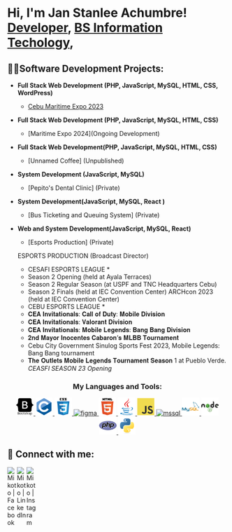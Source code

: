 <h1>Hi, I'm Jan Stanlee Achumbre! <br/><a href="https://https://github.com/Mikotooo">Developer</a>, <a href="[https://www.linkedin.com/in/joshmadakorhttps://www.linkedin.com/in/jan-stanlee-achumbre-53618b234/)/">BS Information Techology</a>,</a></h1>

<h2>👨‍💻Software Development Projects:</h2>

- <b>Full Stack Web Development (PHP, JavaScript, MySQL, HTML, CSS, WordPress) </b>
  - [Cebu Maritime Expo 2023](https://www.cebumaritimeexpo.com/)
- <b>Full Stack Web Development (PHP, JavaScript, MySQL, HTML, CSS)</b>
  - [Maritime Expo 2024](Ongoing Development) <b><i></b></i>
- <b>Full Stack Web Development(PHP, JavaScript, MySQL, HTML, CSS) </b>
  - [Unnamed Coffee]  (Unpublished)
- <b>System Development (JavaScript, MySQL)</b>
  - [Pepito's Dental Clinic]  (Private)
- <b>System Development(JavaScript, MySQL, React )</b>
  - [Bus Ticketing and Queuing System]  (Private)
- <b>Web and System Development(JavaScript, MySQL, React)</b>
  - [Esports Production]  (Private)   

   ESPORTS PRODUCTION 
  (Broadcast Director)
  * CESAFI ESPORTS LEAGUE *
  - Season 2 Opening (held at Ayala Terraces)
  - Season 2 Regular Season (at USPF and TNC Headquarters Cebu)
  - Season 2 Finals (held at IEC Convention Center)
  ARCHcon 2023 (held at IEC Convention Center)
   * CEBU ESPORTS LEAGUE *
  - 𝐂𝐄𝐀 𝐈𝐧𝐯𝐢𝐭𝐚𝐭𝐢𝐨𝐧𝐚𝐥𝐬: 𝐂𝐚𝐥𝐥 𝐨𝐟 𝐃𝐮𝐭𝐲: 𝐌𝐨𝐛𝐢𝐥𝐞 𝐃𝐢𝐯𝐢𝐬𝐢𝐨𝐧
  - 𝐂𝐄𝐀 𝐈𝐧𝐯𝐢𝐭𝐚𝐭𝐢𝐨𝐧𝐚𝐥𝐬: 𝐕𝐚𝐥𝐨𝐫𝐚𝐧𝐭 𝐃𝐢𝐯𝐢𝐬𝐢𝐨𝐧
  - 𝐂𝐄𝐀 𝐈𝐧𝐯𝐢𝐭𝐚𝐭𝐢𝐨𝐧𝐚𝐥𝐬: 𝐌𝐨𝐛𝐢𝐥𝐞 𝐋𝐞𝐠𝐞𝐧𝐝𝐬: 𝐁𝐚𝐧𝐠 𝐁𝐚𝐧𝐠 𝐃𝐢𝐯𝐢𝐬𝐢𝐨𝐧
  - 𝟐𝐧𝐝 𝐌𝐚𝐲𝐨𝐫 𝐈𝐧𝐨𝐜𝐞𝐧𝐭𝐞𝐬 𝐂𝐚𝐛𝐚𝐫𝐨𝐧’𝐬 𝐌𝐋𝐁𝐁 𝐓𝐨𝐮𝐫𝐧𝐚𝐦𝐞𝐧𝐭
  - Cebu City Government Sinulog Sports Fest 2023, Mobile Legends: Bang Bang tournament
  - 𝐓𝐡𝐞 𝐎𝐮𝐭𝐥𝐞𝐭𝐬 𝐌𝐨𝐛𝐢𝐥𝐞 𝐋𝐞𝐠𝐞𝐧𝐝𝐬 𝐓𝐨𝐮𝐫𝐧𝐚𝐦𝐞𝐧𝐭 𝐒𝐞𝐚𝐬𝐨𝐧 1 at Pueblo Verde.
  *CEASFI SEASON 23 Opening*

<h3 align="center">My Languages and Tools:</h3>
<p align="center">  </a> <a href="https://getbootstrap.com" target="_blank" rel="noreferrer"> <img src="https://raw.githubusercontent.com/devicons/devicon/master/icons/bootstrap/bootstrap-plain-wordmark.svg" alt="bootstrap" width="40" height="40"/> </a> <a href="https://www.cprogramming.com/" target="_blank" rel="noreferrer"> <img src="https://raw.githubusercontent.com/devicons/devicon/master/icons/c/c-original.svg" alt="c" width="40" height="40"/>  </a> <a href="https://www.w3schools.com/css/" target="_blank" rel="noreferrer"> <img src="https://raw.githubusercontent.com/devicons/devicon/master/icons/css3/css3-original-wordmark.svg" alt="css3" width="40" height="40"/> </a>   <a href="https://www.figma.com/" target="_blank" rel="noreferrer"> <img src="https://www.vectorlogo.zone/logos/figma/figma-icon.svg" alt="figma" width="40" height="40"/> <a href="https://www.w3.org/html/" target="_blank" rel="noreferrer"> <img src="https://raw.githubusercontent.com/devicons/devicon/master/icons/html5/html5-original-wordmark.svg" alt="html5" width="40" height="40"/> </a> <a href="https://www.java.com" target="_blank" rel="noreferrer"> <img src="https://raw.githubusercontent.com/devicons/devicon/master/icons/java/java-original.svg" alt="java" width="40" height="40"/> </a> <a href="https://developer.mozilla.org/en-US/docs/Web/JavaScript" target="_blank" rel="noreferrer"> <img src="https://raw.githubusercontent.com/devicons/devicon/master/icons/javascript/javascript-original.svg" alt="javascript" width="40" height="40"/>  </a> <a href="https://www.microsoft.com/en-us/sql-server" target="_blank" rel="noreferrer"> <img src="https://www.svgrepo.com/show/303229/microsoft-sql-server-logo.svg" alt="mssql" width="40" height="40"/> </a> <a href="https://www.mysql.com/" target="_blank" rel="noreferrer"> <img src="https://raw.githubusercontent.com/devicons/devicon/master/icons/mysql/mysql-original-wordmark.svg" alt="mysql" width="40" height="40"/> </a> <a href="https://nodejs.org" target="_blank" rel="noreferrer"> <img src="https://raw.githubusercontent.com/devicons/devicon/master/icons/nodejs/nodejs-original-wordmark.svg" alt="nodejs" width="40" height="40"/>  <a href="https://www.php.net" target="_blank" rel="noreferrer"> <img src="https://raw.githubusercontent.com/devicons/devicon/master/icons/php/php-original.svg" alt="php" width="40" height="40"/>  </a> <a href="https://www.python.org" target="_blank" rel="noreferrer"> <img src="https://raw.githubusercontent.com/devicons/devicon/master/icons/python/python-original.svg" alt="python" width="40" height="40"/> </a> 

<h2> 🤳 Connect with me:</h2>

[<img align="left" alt="Mikoto | Facebook" width="22px" src="https://cdn.jsdelivr.net/npm/simple-icons@v3/icons/twitter.svg" />][Facebook]
[<img align="left" alt="Mikoto | LinkedIn" width="22px" src="https://cdn.jsdelivr.net/npm/simple-icons@v3/icons/linkedin.svg" />][linkedin]
[<img align="left" alt="Mikoto | Instagram" width="22px" src="https://cdn.jsdelivr.net/npm/simple-icons@v3/icons/instagram.svg" />][instagram]

[facebook]: https://www.facebook.com/Estamboool
[instagram]: https://www.instagram.com/mikotochefu
[linkedin]: https://www.linkedin.com/in/jan-stanlee-achumbre-53618b234


